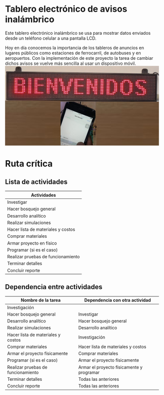 # Tablero electrónico de avisos inalámbrico

Este tablero electrónico inalámbrico se usa para mostrar datos enviados desde un teléfono celular a una pantalla LCD.

Hoy en día conocemos la importancia de los tableros de anuncios en lugares públicos como estaciones de ferrocarril, de autobuses y en aeropuertos. Con la implementación de este proyecto la tarea de cambiar dichos avisos se vuelve más sencilla al usar un dispositivo móvil. 
![alt text](1.png "Logo Title Text 1")

# Ruta crítica 
## Lista de actividades
| Actividades   | 
| ------------- |
| Investigar |
| Hacer bosquejo general |
| Desarrollo analítico |
| Realizar simulaciones |
| Hacer lista de materiales y costos |
| Comprar materiales |
| Armar proyecto en físico |
| Programar (si es el caso) |
| Realizar pruebas de funcionamiento |
| Terminar detalles | 
| Concluir reporte |
## Dependencia entre actividades
| Nombre de la tarea| Dependencia con otra actividad | 
| ------------- | ------------- |
| Investigación |  |
| Hacer bosquejo general | Investigar |
| Desarrollo analítico | Hacer bosquejo general |
| Realizar simulaciones | Desarrollo analítico |
| Hacer lista de materiales y costos | Investigación | 
| Comprar materiales | Hacer lista de materiales y costos |
| Armar el proyecto físicamente | Comprar materiales |
| Programar (si es el caso) | Armar el proyecto físicamente |
| Realizar pruebas de funcionamiento | Armar el proyecto físicamente y programar | 
| Terminar detalles | Todas las anteriores | 
| Concluir reporte | Todas las anteriores |

